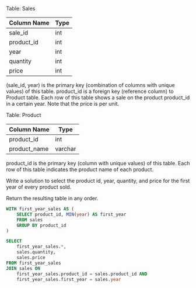 Table: Sales

| Column Name | Type  |
|-------------|-------|
| sale_id     | int   |
| product_id  | int   |
| year        | int   |
| quantity    | int   |
| price       | int   |

(sale_id, year) is the primary key (combination of columns with unique values) of this table.
product_id is a foreign key (reference column) to Product table.
Each row of this table shows a sale on the product product_id in a certain year.
Note that the price is per unit.
 

Table: Product

| Column Name  | Type    |
|--------------|---------|
| product_id   | int     |
| product_name | varchar |

product_id is the primary key (column with unique values) of this table.
Each row of this table indicates the product name of each product.
 

Write a solution to select the product id, year, quantity, and price for the first year of every product sold.

Return the resulting table in any order.


```sql
WITH first_year_sales AS (
    SELECT product_id, MIN(year) AS first_year
    FROM sales
    GROUP BY product_id
)

SELECT 
    first_year_sales.*,
    sales.quantity,
    sales.price 
FROM first_year_sales
JOIN sales ON 
    first_year_sales.product_id = sales.product_id AND 
    first_year_sales.first_year = sales.year
```